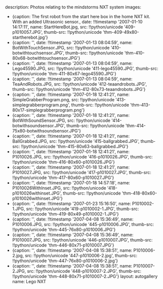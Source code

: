 description: Photos relating to the mindstorms NXT system
images:
- {caption: The first robot from the start here box in the home NXT kit. With an added
    Ultrasonic sensor., date: !!timestamp '2007-01-10 14:17:11', name: StartHereBot.jpg,
  src: !!python/unicode '409-p1010057.JPG', thumb-src: !!python/unicode 'thm-409-49x80-startherebot.jpg'}
- {caption: '', date: !!timestamp '2007-01-13 08:04:59', name: BotWithTouchSensor.JPG,
  src: !!python/unicode '410-botwithtouchsensor.JPG', thumb-src: !!python/unicode 'thm-410-80x68-botwithtouchsensor.JPG'}
- {caption: '', date: !!timestamp '2007-01-13 08:04:59', name: Lego45590.JPG, src: !!python/unicode '411-lego45590.JPG',
  thumb-src: !!python/unicode 'thm-411-80x67-lego45590.JPG'}
- {caption: '', date: !!timestamp '2007-01-13 08:04:59', name: TeaAndRobots.JPG, src: !!python/unicode '412-teaandrobots.JPG',
  thumb-src: !!python/unicode 'thm-412-80x73-teaandrobots.JPG'}
- {caption: '', date: !!timestamp '2007-01-18 12:41:21', name: SimpleGrabberProgram.png,
  src: !!python/unicode '413-simplegrabberprogram.png', thumb-src: !!python/unicode 'thm-413-80x17-simplegrabberprogram.png'}
- {caption: '', date: !!timestamp '2007-01-18 12:41:21', name: BotWithSoundSensor.JPG,
  src: !!python/unicode '414-botwithsoundsensor.JPG', thumb-src: !!python/unicode 'thm-414-75x80-botwithsoundsensor.JPG'}
- {caption: '', date: !!timestamp '2007-01-18 12:41:21', name: BallGrabbed.JPG, src: !!python/unicode '415-ballgrabbed.JPG',
  thumb-src: !!python/unicode 'thm-415-80x63-ballgrabbed.JPG'}
- {caption: '', date: !!timestamp '2007-01-18 12:41:21', name: P1010026.JPG, src: !!python/unicode '416-p1010026.JPG',
  thumb-src: !!python/unicode 'thm-416-80x60-p1010026.JPG'}
- {caption: '', date: !!timestamp '2007-01-18 12:41:21', name: P1010027.JPG, src: !!python/unicode '417-p1010027.JPG',
  thumb-src: !!python/unicode 'thm-417-80x60-p1010027.JPG'}
- {caption: '', date: !!timestamp '2007-01-18 14:57:18', name: P1010026WithInset.JPG,
  src: !!python/unicode '418-p1010026withinset.JPG', thumb-src: !!python/unicode 'thm-418-80x60-p1010026withinset.JPG'}
- {caption: '', date: !!timestamp '2007-01-23 15:16:50', name: P1010002-1.JPG, src: !!python/unicode '419-p1010002-1.JPG',
  thumb-src: !!python/unicode 'thm-419-80x49-p1010002-1.JPG'}
- {caption: '', date: !!timestamp '2007-04-08 15:36:49', name: P1010006.JPG, src: !!python/unicode '445-p1010006.JPG',
  thumb-src: !!python/unicode 'thm-445-76x80-p1010006.JPG'}
- {caption: '', date: !!timestamp '2007-04-08 15:36:49', name: P1010007.JPG, src: !!python/unicode '446-p1010007.JPG',
  thumb-src: !!python/unicode 'thm-446-80x71-p1010007.JPG'}
- {caption: '', date: !!timestamp '2007-04-08 15:38:51', name: P1010006-2.jpg, src: !!python/unicode '447-p1010006-2.jpg',
  thumb-src: !!python/unicode 'thm-447-76x80-p1010006-2.jpg'}
- {caption: '', date: !!timestamp '2007-04-08 15:38:51', name: P1010007-2.JPG, src: !!python/unicode '448-p1010007-2.JPG',
  thumb-src: !!python/unicode 'thm-448-80x71-p1010007-2.JPG'}
layout: autogallery
name: Lego NXT
